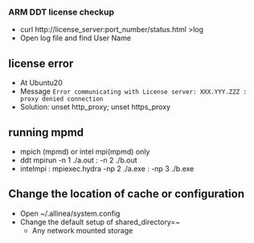 
### ARM DDT license checkup
- curl http://license_server:port_number/status.html >log
- Open log file and find User Name

## license error
- At Ubuntu20
- Message `Error communicating with License server: XXX.YYY.ZZZ : proxy denied connection`
- Solution: unset http_proxy; unset https_proxy

## running mpmd
- mpich (mpmd) or intel mpi(mpmd) only
- ddt mpirun -n 1 ./a.out : -n 2 ./b.out
- intelmpi : mpiexec.hydra -np 2 ./a.exe : -np 3 ./b.exe

## Change the location of cache or configuration
- Open ~/.allinea/system.config
- Change the default setup of shared_directory=~
  - Any network mounted storage
